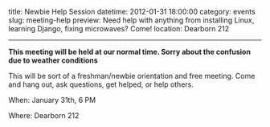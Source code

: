 title: Newbie Help Session
datetime: 2012-01-31 18:00:00
category: events
slug: meeting-help
preview: Need help with anything from installing Linux, learning Django, fixing microwaves? Come!
location: Dearborn 212

---

**This meeting will be held at our normal time. Sorry about the confusion due to weather conditions**

This will be sort of a freshman/newbie orientation and free meeting. Come and
hang out, ask questions, get helped, or help others.

When: January 31th, 6 PM

Where: Dearborn 212
